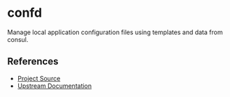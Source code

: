 confd
=====

Manage local application configuration files using templates and data from
consul.

References
----------

* [Project Source](https://github.com/kelseyhightower/confd)
* [Upstream Documentation](https://github.com/kelseyhightower/confd/tree/master/docs)
